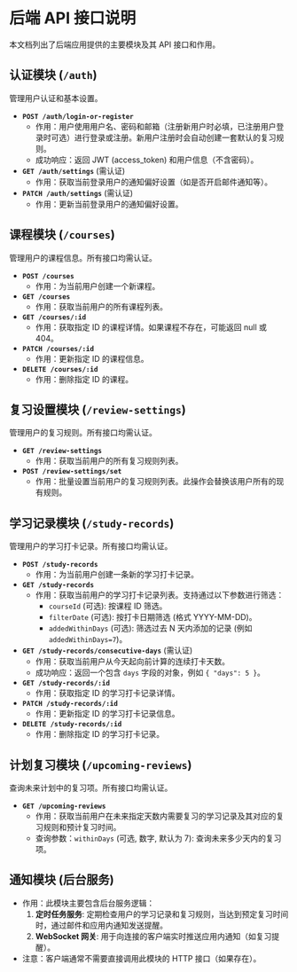 # 后端 API 接口说明

本文档列出了后端应用提供的主要模块及其 API 接口和作用。

## 认证模块 (`/auth`)

管理用户认证和基本设置。

- **`POST /auth/login-or-register`**
  - 作用：用户使用用户名、密码和邮箱（注册新用户时必填，已注册用户登录时可选）进行登录或注册。新用户注册时会自动创建一套默认的复习规则。
  - 成功响应：返回 JWT (access_token) 和用户信息（不含密码）。
- **`GET /auth/settings`** (需认证)
  - 作用：获取当前登录用户的通知偏好设置（如是否开启邮件通知等）。
- **`PATCH /auth/settings`** (需认证)
  - 作用：更新当前登录用户的通知偏好设置。

## 课程模块 (`/courses`)

管理用户的课程信息。所有接口均需认证。

- **`POST /courses`**
  - 作用：为当前用户创建一个新课程。
- **`GET /courses`**
  - 作用：获取当前用户的所有课程列表。
- **`GET /courses/:id`**
  - 作用：获取指定 ID 的课程详情。如果课程不存在，可能返回 null 或 404。
- **`PATCH /courses/:id`**
  - 作用：更新指定 ID 的课程信息。
- **`DELETE /courses/:id`**
  - 作用：删除指定 ID 的课程。

## 复习设置模块 (`/review-settings`)

管理用户的复习规则。所有接口均需认证。

- **`GET /review-settings`**
  - 作用：获取当前用户的所有复习规则列表。
- **`POST /review-settings/set`**
  - 作用：批量设置当前用户的复习规则列表。此操作会替换该用户所有的现有规则。

## 学习记录模块 (`/study-records`)

管理用户的学习打卡记录。所有接口均需认证。

- **`POST /study-records`**
  - 作用：为当前用户创建一条新的学习打卡记录。
- **`GET /study-records`**
  - 作用：获取当前用户的学习打卡记录列表。支持通过以下参数进行筛选：
    - `courseId` (可选): 按课程 ID 筛选。
    - `filterDate` (可选): 按打卡日期筛选 (格式 YYYY-MM-DD)。
    - `addedWithinDays` (可选): 筛选过去 N 天内添加的记录 (例如 `addedWithinDays=7`)。
- **`GET /study-records/consecutive-days`** (需认证)
  - 作用：获取当前用户从今天起向前计算的连续打卡天数。
  - 成功响应：返回一个包含 `days` 字段的对象，例如 `{ "days": 5 }`。
- **`GET /study-records/:id`**
  - 作用：获取指定 ID 的学习打卡记录详情。
- **`PATCH /study-records/:id`**
  - 作用：更新指定 ID 的学习打卡记录信息。
- **`DELETE /study-records/:id`**
  - 作用：删除指定 ID 的学习打卡记录。

## 计划复习模块 (`/upcoming-reviews`)

查询未来计划中的复习项。所有接口均需认证。

- **`GET /upcoming-reviews`**
  - 作用：获取当前用户在未来指定天数内需要复习的学习记录及其对应的复习规则和预计复习时间。
  - 查询参数：`withinDays` (可选, 数字, 默认为 7): 查询未来多少天内的复习项。

## 通知模块 (后台服务)

- 作用：此模块主要包含后台服务逻辑：
  1. **定时任务服务**: 定期检查用户的学习记录和复习规则，当达到预定复习时间时，通过邮件和应用内通知发送提醒。
  2. **WebSocket 网关**: 用于向连接的客户端实时推送应用内通知（如复习提醒）。
- 注意：客户端通常不需要直接调用此模块的 HTTP 接口（如果存在）。
